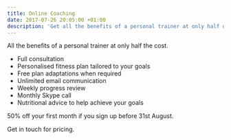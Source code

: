 ```yaml
---
title: Online Coaching
date: 2017-07-26 20:05:00 +01:00
description: 'Get all the benefits of a personal trainer at only half of the cost! '
---
```


All the benefits of a personal trainer at only half the cost.

* Full consultation
* Personalised fitness plan tailored to your goals 
* Free plan adaptations when required 
* Unlimited email communication 
* Weekly progress review
* Monthly Skype call
* Nutritional advice to help achieve your goals

50% off your first month if you sign up before 31st August.

Get in touch for pricing.